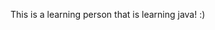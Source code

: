 This is a learning person that is learning java! :) 

<!---
pinewood1/pinewood1 is a ✨ special ✨ repository because its `README.md` (this file) appears on your GitHub profile.
You can click the Preview link to take a look at your changes.
--->

